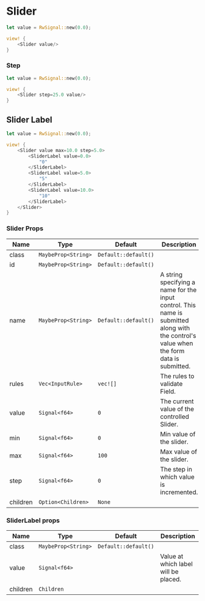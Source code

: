 # Slider

```rust demo
let value = RwSignal::new(0.0);

view! {
    <Slider value/>
}
```

### Step

```rust demo
let value = RwSignal::new(0.0);

view! {
    <Slider step=25.0 value/>
}
```

## Slider Label

```rust demo
let value = RwSignal::new(0.0);

view! {
    <Slider value max=10.0 step=5.0>
        <SliderLabel value=0.0>
            "0"
        </SliderLabel>
        <SliderLabel value=5.0>
            "5"
        </SliderLabel>
        <SliderLabel value=10.0>
            "10"
        </SliderLabel>
    </Slider>
}
```

### Slider Props

| Name | Type | Default | Description |
| --- | --- | --- | --- |
| class | `MaybeProp<String>` | `Default::default()` |  |
| id | `MaybeProp<String>` | `Default::default()` |  |
| name | `MaybeProp<String>` | `Default::default()` | A string specifying a name for the input control. This name is submitted along with the control's value when the form data is submitted. |
| rules | `Vec<InputRule>` | `vec![]` | The rules to validate Field. |
| value | `Signal<f64>` | `0` | The current value of the controlled Slider. |
| min | `Signal<f64>` | `0` | Min value of the slider. |
| max | `Signal<f64>` | `100` | Max value of the slider. |
| step | `Signal<f64>` | `0` | The step in which value is incremented. |
| children | `Option<Children>` | `None` |  |

### SliderLabel props

| Name     | Type                | Default              | Description                          |
| -------- | ------------------- | -------------------- | ------------------------------------ |
| class    | `MaybeProp<String>` | `Default::default()` |                                      |
| value    | `Signal<f64>`       |                      | Value at which label will be placed. |
| children | `Children`          |                      |                                      |
